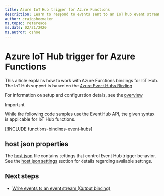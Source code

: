 ```yaml
---
title: Azure IoT Hub trigger for Azure Functions
description: Learn to respond to events sent to an IoT hub event stream in Azure Functions.
author: craigshoemaker
ms.topic: reference
ms.date: 02/21/2020
ms.author: cshoe
---
```


# Azure IoT Hub trigger for Azure Functions

This article explains how to work with Azure Functions bindings for IoT Hub. The IoT Hub support is based on the [Azure Event Hubs Binding](functions-bindings-event-hubs.md).

For information on setup and configuration details, see the [overview](functions-bindings-event-iot.md).

> [!IMPORTANT]
> While the following code samples use the Event Hub API, the given syntax is applicable for IoT Hub functions.

[!INCLUDE [functions-bindings-event-hubs](../../includes/functions-bindings-event-hubs-trigger.md)]

## host.json properties

The [host.json](functions-host-json.md#eventHub) file contains settings that control Event Hub trigger behavior. See the [host.json settings](functions-bindings-event-iot.md#hostjson-settings) section for details regarding available settings.

## Next steps

- [Write events to an event stream (Output binding)](./functions-bindings-event-iot-output.md)
